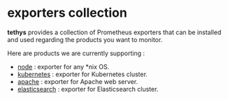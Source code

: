 # exporters collection

**tethys** provides a collection of Prometheus exporters that can be installed and used regarding the products you want to monitor.

Here are products we are currently supporting :

- [node](node/README.md) : exporter for any *nix OS.
- [kubernetes](kubernetes/README.md) : exporter for Kubernetes cluster.
- [apache](apache/README.md) : exporter for Apache web server.
- [elasticsearch](elasticsearch/README.md) : exporter for Elasticsearch cluster.
